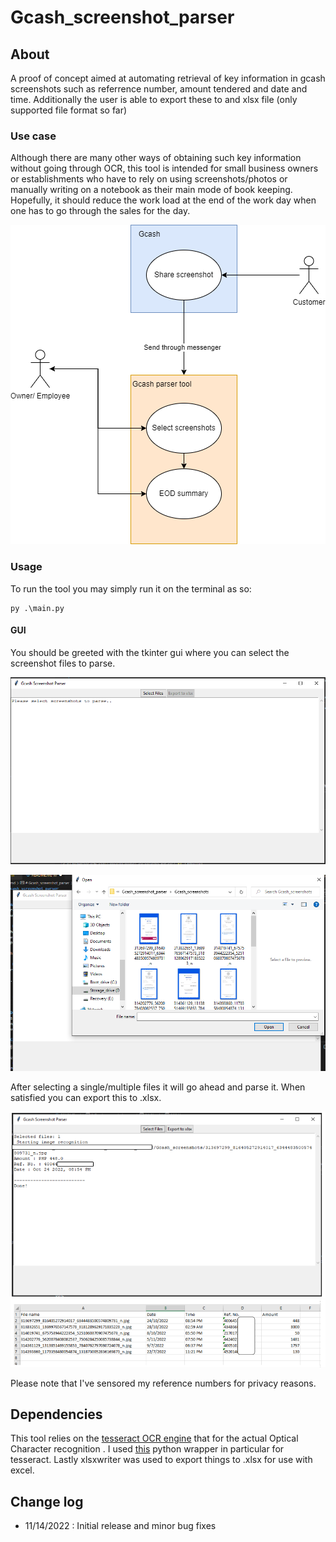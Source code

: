 # Gcash_screenshot_parser


## About
A proof of concept aimed at automating retrieval of key information in gcash screenshots such as referrence number,
amount tendered and date and time. Additionally the user is able to export these to and xlsx file (only supported file format so far)

### Use case
Although there are many other ways of obtaining such key information without going through OCR, this tool is intended for small business owners or establishments who have to rely on using screenshots/photos or manually writing on a notebook as their main mode of book keeping. Hopefully, it should reduce the work load at the end of the work day when one has to go through the sales for the day.

![This is an image](./docs/use_case_diagram.png)

### Usage
To run the tool you may simply run it on the terminal as so:
```
py .\main.py 
```

#### GUI
You should be greeted with the tkinter gui where you can select the screenshot files to parse.


![Main window](./docs/main_gui.PNG)

![File selection dialog](./docs/file_select_gui.PNG)

After selecting a single/multiple files it will go ahead and parse it. When satisfied you can export this to .xlsx.

![Output log](./docs/parsed_gui.PNG)
![Xlsx output](./docs/xlsx_output.PNG)

Please note that I've sensored my reference numbers for privacy reasons.

## Dependencies
This tool relies on the [tesseract OCR engine](https://github.com/tesseract-ocr/tesseract) that for the actual Optical Character recognition . I used [this](https://github.com/sirfz/tesserocr) python wrapper in particular for tesseract. Lastly xlsxwriter was used to export things to .xlsx for use with excel.

## Change log
- 11/14/2022 : Initial release and minor bug fixes
